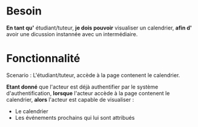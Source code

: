 # Besoin

**En tant qu'** étudiant/tuteur, **je dois pouvoir** visualiser un calendrier, **afin d'** avoir une dicussion instannée avec un intermédiaire.

# Fonctionnalité

Scenario : L'étudiant/tuteur, accède à la page contenent le calendrier.

**Etant donné** que l'acteur est déjà authentifier par le système d'authentification, **lorsque** l'acteur accède à la page contenent le calendrier, **alors** l'acteur est capable de visualiser :

- Le calendrier
- Les événements prochains qui lui sont attribués

